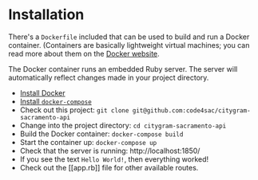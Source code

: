 # Installation

There's a `Dockerfile` included that can be used to build and run a
Docker container. (Containers are basically lightweight virtual
machines; you can read more about them on the [Docker
website](https://docs.docker.com/get-started/#docker-concepts).

The Docker container runs an embedded Ruby server. The server will
automatically reflect changes made in your project directory.

- [Install Docker](https://docs.docker.com/install/#server)
- [Install `docker-compose`](https://docs.docker.com/compose/install/#install-compose)
- Check out this project: `git clone git@github.com:code4sac/citygram-sacramento-api`
- Change into the project directory: `cd citygram-sacramento-api`
- Build the Docker container: `docker-compose build`
- Start the container up: `docker-compose up`
- Check that the server is running: http://localhost:1850/
- If you see the text `Hello World!`, then everything worked!
- Check out the [[app.rb]] file for other available routes.

